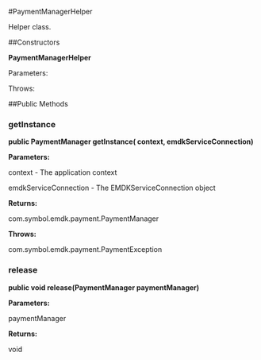 #PaymentManagerHelper

Helper class.



##Constructors

**PaymentManagerHelper**



Parameters:

Throws:

##Public Methods

### getInstance

**public PaymentManager getInstance( context,  emdkServiceConnection)**



**Parameters:**

context - The application context

emdkServiceConnection - The EMDKServiceConnection object

**Returns:**

com.symbol.emdk.payment.PaymentManager

**Throws:**

com.symbol.emdk.payment.PaymentException



### release

**public void release(PaymentManager paymentManager)**



**Parameters:**

paymentManager

**Returns:**

void

